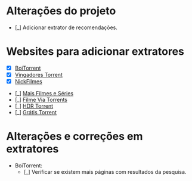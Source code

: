 # Alterações do projeto

  - [_] Adicionar extrator de recomendações.

# Websites para adicionar extratores

  - [X] [BoiTorrent](https://boitorrent.com)
  - [X] [Vingadores Torrent](https://www.vingadorestorrent.com.br)
  - [X] [NickFilmes](https://nickfilmes.net)
  - [_] [Mais Filmes e Séries](https://maisfilmeseseries.com)
  - [_] [Filme Via Torrents](https://filmeviatorrents.org)
  - [_] [HDR Torrent](https://hdrtorrent.com)
  - [_] [Grátis Torrent](https://gratistorrent.com)


# Alterações e correções em extratores
  - BoiTorrent:
    - [_] Verificar se existem mais páginas com resultados da pesquisa.